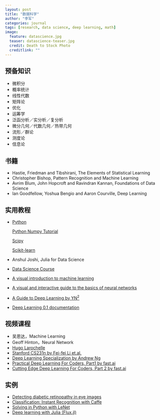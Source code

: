 ```yaml
---
layout: post
title: "数据科学"
author: "李军"
categories: journal
tags: [research, data science, deep learning, math]
image:
  feature: datascience.jpg
  teaser: datascience-teaser.jpg
  credit: Death to Stock Photo
  creditlink: ""
---
```


## 预备知识

* 微积分
* 概率统计
* 线性代数
* 矩阵论
* 优化
* 运筹学
* 泛函分析／实分析／复分析
* 微分几何／代数几何／热带几何
* 流形／群论
* 测度论
* 信息论

## 书籍

* Hastie, Friedman and Tibshirani, The Elements of Statistical Learning
* Christopher Bishop, Pattern Recognition and Machine Learning
* Avrim Blum, John Hopcroft and Ravindran Kannan, Foundations of Data Science
* Ian Goodfellow, Yoshua Bengio and Aaron Courville, Deep Learning

## 实用教程

* [Python](http://nbviewer.jupyter.org/github/briandalessandro/DataScienceCourse/tree/master/ipython/)

  [Python Numpy Tutorial](http://cs231n.github.io/python-numpy-tutorial/)

  [Scipy](www.scipy-lectures.org)

  [Scikit-learn](http://scikit-learn.org/stable/index.html)

* Anshul Joshi, Julia for Data Science

* [Data Science Course](http://nbviewer.jupyter.org/github/briandalessandro/)

* [A visual introduction to machine learning](http://www.r2d3.us/visual-intro-to-machine-learning-part-1/)

* [A visual and interactive guide to the basics of neural networks](http://jalammar.github.io/visual-interactive-guide-basics-neural-networks/)

* [A Guide to Deep Learning by YN<sup>2</sup>](http://yerevann.com/a-guide-to-deep-learning/?utm_campaign=Revue%20newsletter&utm_medium=Newsletter&utm_source=The%20Wild%20Week%20in%20AI) 

* [Deep Learning 0.1 documentation](http://deeplearning.net/tutorial/contents.html)

## 视频课程

* 吴恩达，Machine Learning
* Geoff Hinton，Neural Network
* [Hugo Larochelle](http://info.usherbrooke.ca/hlarochelle/neural_networks/content.html)
* [Stanford CS231n by Fei-fei Li et.al.](http://cs231n.stanford.edu)
* [Deep Learning Specialization by Andrew Ng](https://www.coursera.org/specializations/deep-learning)
* [Practical Deep Learning For Coders, Part1 by fast.ai](http://course.fast.ai)
* [Cutting Edge Deep Learning For Coders, Part 2 by fast.ai](http://course.fast.ai/part2.html)

## 实例

* [Detecting diabetic retinopathy in eye images](http://jeffreydf.github.io/diabetic-retinopathy-detection/)
* [Classification: Instant Recognition with Caffe](http://nbviewer.jupyter.org/github/BVLC/caffe/blob/master/examples/00-classification.ipynb)
* [Solving in Python with LeNet](http://nbviewer.jupyter.org/github/BVLC/caffe/blob/master/examples/01-learning-lenet.ipynb)
* [Deep learning with Julia (Flux.jl)](https://github.com/ninjin/juliacon2017_dl_workshop)